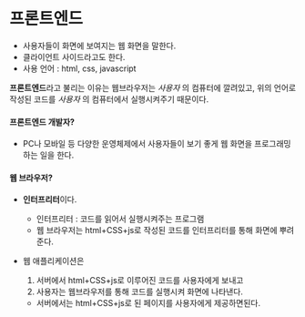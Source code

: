 # 프론트엔드

* 사용자들이 화면에 보여지는 웹 화면을 말한다.
* 클라이언트 사이드라고도 한다.
* 사용 언어 : html, css, javascript

**프론트엔드**라고 불리는 이유는 웹브라우저는 *사용자* 의 컴퓨터에 깔려있고, 위의 언어로 작성된 코드를 *사용자* 의 컴퓨터에서 실행시켜주기 때문이다.



#### 프론트엔드 개발자?
* PC나 모바일 등 다양한 운영체제에서 사용자들이 보기 좋게 웹 화면을 프로그래밍하는 일을 한다.

#### 웹 브라우저?
* **인터프리터**이다.
	* 인터프리터 : 코드를 읽어서 실행시켜주는 프로그램
	* 웹 브라우저는 html+CSS+js로 작성된 코드를 인터프리터를 통해 화면에 뿌려준다.


* 웹 애플리케이션은
	1. 서버에서 html+CSS+js로 이루어진 코드를 사용자에게 보내고
	2.  사용자는 웹브라우저를 통해 코드를 실행시켜 화면에 나타낸다.
	* 서버에서는 html+CSS+js로 된 페이지를 사용자에게 제공하면된다.






